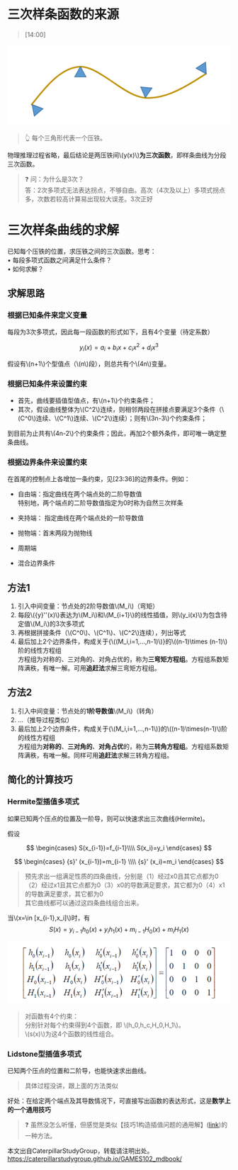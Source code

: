 # 三次样条函数的来源   

> [14:00]  

![](../assets/几何-15.png)
> &#x1F446; 每个三角形代表一个压铁。  
  
物理推理过程省略，最后结论是两压铁间\\(y(x)\\)**为三次函数**，即样条曲线为分段三次函数。  

> &#x2753; 问：为什么是3次？  
> 答：2次多项式无法表达拐点，不够自由。高次（4次及以上）多项式拐点多，次数若较高计算易出现较大误差。3次正好    

# 三次样条曲线的求解

已知每个压铁的位置，求压铁之间的三次函数。思考：  
• 每段多项式函数之间满足什么条件？    
• 如何求解？   

## 求解思路  

### 根据已知条件来定义变量  

每段为3次多项式，因此每一段函数的形式如下，且有4个变量（待定系数）  

$$
y_i(x)=a_i+b_ix+c_ix^2+d_ix^3
$$

假设有\\(n+1\\)个型值点（\\(n\\)段），则总共有个\\(4n\\)变量。   

### 根据已知条件来设置约束  

- 首先，曲线要插值型值点，有\\(n+1\\)个约束条件；   
- 其次，假设曲线整体为\\(C^2\\)连续，则相邻两段在拼接点要满足3个条件（\\(C^0\\)连续、\\(C^1\\)连续、\\(C^2\\)连续）；则有\\(3n-3\\)个约束条件；   

到目前为止共有\\(4n-2\\)个约束条件；因此，再加2个额外条件，即可唯一确定整条曲线。   

### 根据边界条件来设置约束  

在首尾的控制点上各增加一条约束，见[23:36]的边界条件。例如：  

* 自由端：指定曲线在两个端点处的二阶导数值    
特别地，两个端点的二阶导数值指定为0时称为自然三次样条   

* 夹持端： 指定曲线在两个端点处的一阶导数值  

* 抛物端：首末两段为抛物线   
* 周期端   
* 混合边界条件   

## 方法1  

1. 引入中间变量：节点处的2阶导数值\\(M_i\\)（弯矩）  
2. 每段\\({y}''(x)\\)表达为\\(M_i\\)和\\(M_{i+1}\\)的线性插值，则\\(y_i(x)\\)为包含待定值\\(M_i\\)的3次多项式    
3. 再根据拼接条件（\\(C^0\\)、\\(C^1\\)、\\(C^2\\)连续），列出等式  
4. 最后加上2个边界条件，构成关于{\\((M_i,i=1,...,n-1)\\)}的\\((n-1)\times (n-1)\\)阶的线性方程组    
方程组为对称的、三对角的、对角占优的，称为**三弯矩方程组**。方程组系数矩阵满秩，有唯一解。可用**追赶法**求解三弯矩方程组。  

## 方法2   

1. 引入中间变量：节点处的**1阶导数值**\\(M_i\\)（转角）  
2. …（推导过程类似）   
3. 最后加上2个边界条件，构成关于{\\(M_i,i=1,...,n-1\\)}的\\((n-1)\times(n-1)\\)阶的线性方程组   
方程组为**对称的**、**三对角的**、**对角占优**的，称为**三转角方程组**。方程组系数矩阵满秩，有唯一解。同样可用**追赶法**求解三转角方程组。  


## 简化的计算技巧    

### Hermite型插值多项式

如果已知两个压点的位置及一阶导，则可以快速求出三次曲线(Hermite)。     

假设

$$
\begin{cases}
 S(x_{i-1})=f_{i-1}\\\\
S(x_i)=y_i
\end{cases}
$$


$$
\begin{cases}
 {s}' (x_{i-1})=m_{i-1} \\\\
{s}' (x_i)=m_i
\end{cases}
$$

> 预先求出一组满足性质的四条曲线，分别是（1）经过x0且其它点都为0（2）经过x1且其它点都为0（3）x0的导数满足要求，其它都为0（4）x1的导数满足要求，其它都为0  
> 其它曲线都可以通过这四条曲线组合出来。  

当\\(x=\in [x_{i-1},x_i]\\)时，有   
$$
S(x)=y_{i-1}h_0(x)+y_ih_1(x)+m_{i-1}H_0(x)+m_iH_1(x)
$$

![](../assets/几何-30.png)

> 对函数有4个约束：    
分别针对每个约束得到4个函数，即 \\(h_0,h_c,H_0,H_1\\)。    
\\(s(x)\\)为这4个函数的线性组合。    

### Lidstone型插值多项式

已知两个压点的位置和二阶导，也能快速求出曲线。

> 具体过程没讲，跟上面的方法类似

好处：在给定两个端点及其导数情况下，可直接写出函数的表达形式，这是**数学上的一个通用技巧**

> &#x2753; 虽然没怎么听懂，但感觉是类似【技巧1构造插值问题的通用解】([link](https://caterpillarstudygroup.github.io/GAMES102_mdbook/DataFitting/PolynomialInterpolation.html#%E6%8A%80%E5%B7%A71%E6%9E%84%E9%80%A0%E6%8F%92%E5%80%BC%E9%97%AE%E9%A2%98%E7%9A%84%E9%80%9A%E7%94%A8%E8%A7%A3))的一种方法。

本文出自CaterpillarStudyGroup，转载请注明出处。
<https://caterpillarstudygroup.github.io/GAMES102_mdbook/>
